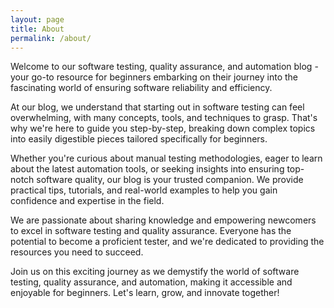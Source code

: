 ```yaml
---
layout: page
title: About
permalink: /about/
---
```


Welcome to our software testing, quality assurance, and automation blog - your go-to resource for beginners embarking on their journey into the fascinating world of ensuring software reliability and efficiency.

At our blog, we understand that starting out in software testing can feel overwhelming, with many concepts, tools, and techniques to grasp. That's why we're here to guide you step-by-step, breaking down complex topics into easily digestible pieces tailored specifically for beginners.

Whether you're curious about manual testing methodologies, eager to learn about the latest automation tools, or seeking insights into ensuring top-notch software quality, our blog is your trusted companion. We provide practical tips, tutorials, and real-world examples to help you gain confidence and expertise in the field.

We are passionate about sharing knowledge and empowering newcomers to excel in software testing and quality assurance. Everyone has the potential to become a proficient tester, and we're dedicated to providing the resources you need to succeed.

Join us on this exciting journey as we demystify the world of software testing, quality assurance, and automation, making it accessible and enjoyable for beginners. Let's learn, grow, and innovate together!

<style>
  .site-name {
    margin-top: -10px;
  }  

 .page {
    width: 800px;
    margin-left: 50px;
    margin-right: 50px;
  }
</style>
